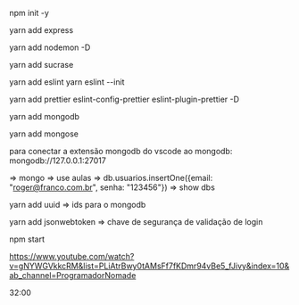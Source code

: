 npm init -y

yarn add express

yarn add nodemon -D

yarn add sucrase

yarn add eslint
yarn eslint --init

yarn add prettier eslint-config-prettier eslint-plugin-prettier -D

yarn add mongodb

yarn add mongose

para conectar a extensão mongodb do vscode ao mongodb: mongodb://127.0.0.1:27017

=> mongo => use aulas => db.usuarios.insertOne({email: "roger@franco.com.br", senha: "123456"})
=> show dbs

yarn add uuid => ids para o mongodb

yarn add jsonwebtoken => chave de segurança de validação de login

npm start

https://www.youtube.com/watch?v=gNYWGVkkcRM&list=PLiAtrBwy0tAMsFf7fKDmr94vBe5_fJivy&index=10&ab_channel=ProgramadorNomade

32:00
